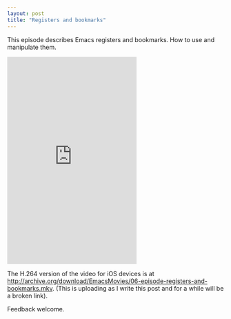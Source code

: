 ```yaml
---
layout: post
title: "Registers and bookmarks"
---
```


This episode describes Emacs registers and bookmarks. How to use and manipulate them.

<iframe src="http://archive.org/embed/EmacsMovies/06-episode-registers-and-bookmarks.webm width="640" height="480" frameborder="0"></iframe>

The H.264 version of the video for iOS devices is at <http://archive.org/download/EmacsMovies/06-episode-registers-and-bookmarks.mkv>. (This is uploading as I write this post and for a while will be a broken link). 

Feedback welcome.








